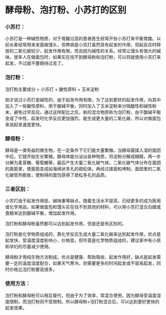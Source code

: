 # 酵母粉、泡打粉、小苏打的区别

### 小苏打： 

小苏打是一种碱性物质，对于胃酸过高的患者医生经常开些小苏打来平衡胃酸。以前长辈经常用来发面做馒头，但弊病是小苏打虽然具有起发的作用，但起反应时释放的二氧化碳较少，起发作用有限，而且因为碱性的关系，经常让馒头有很大的碱味。很多人在做面包时，如果实在找不到酵母粉和泡打粉，可以将就使用小苏打来起发，不过就不要期待过高了。 

### 泡打粉： 

泡打粉主要成分 = 小苏打 + 酸性原料 + 玉米淀粉 

刚才说过小苏打是碱性的，由于起发作用有限，为了达到更好的起发作用，向其中加入了一些酸性原料，用于酸碱平衡，同时加入了玉米淀粉来分隔酸性和碱性粉末，避免过早反应。通过这样配比之后，新的混合物质称为泡打粉，由于酸碱平衡变成了中性，起发时化学反应更加强烈，能生成更大量的二氧化碳，所以对做面包来说起发速度更快。 

### 酵母粉： 

酵母是一类有益的微生物，在一定条件下它们能大量繁殖。当酵母菌揉入湿的面团中后，它就开始生长繁殖。酵母体能分泌出各种物质，将淀粉分解成糊精，再一步分解为麦芽糖、葡萄糖等，最后产生大量二氧化碳气体。二氧化碳气体分布在面团的面筋里，使面筋变成如海绵状多孔的疏松体。再经过揉面和烤制，面团里的二氧化碳受热膨胀，使制得的面包获得了疏松多孔的品质。 

### 三者区别： 

小苏打由于起发作用低、碱味重等缺点，随着生活水平提高，已经更多的成为医用或化学用品，如果做面包和馒头实在找不到其他的材料，可以用小苏打混合白醋或食醋来达到酸碱平衡，增加起发作用。 

泡打粉和酵母粉虽然都可以达到起发作用，但是还是有区别的。 

泡打粉是化学物质组成的，靠化学反应生成大量二氧化碳来达到起发作用，优点是起发快，受温度湿度影响小，价格低，但毕竟是化学物质组成的，建议家中有小孩和孕妇的尽量减少使用。 

酵母粉才用纯生物方法制成，优点是健康、帮助吸收、起发作用好，缺点是起发需要一定的温度湿度配合，如果天气寒冷，则需要更多的时间起发或不容易起发，同时价格比泡打粉要高很多。 

### 使用方法： 

泡打粉和酵母粉可以相互替代，但由于为了效率，常混合使用，因为酵母受温度湿度限制，而泡打粉则不受限制。所以酵母粉+泡打粉混合后，可以达到更好更快的起发效果。
